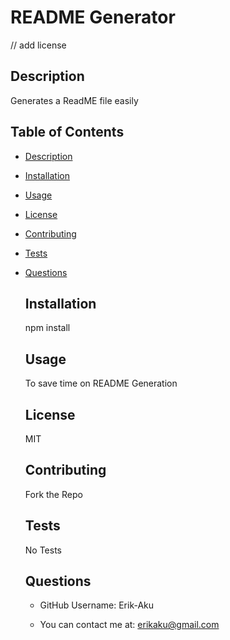  
  # README Generator
  // add license

  ## Description

  Generates a ReadME file easily

  ## Table of Contents

- [Description](#description)
- [Installation](#installation)
- [Usage](#usage)
- [License](#license)
- [Contributing](#contributing)
- [Tests](#tests)
- [Questions](#questions)

  ## Installation

  npm install

  ## Usage

  To save time on README Generation

  ## License

  MIT

  ## Contributing 

  Fork the Repo

  ## Tests

  No Tests

  ## Questions
  
  - GitHub Username: Erik-Aku

  - You can contact me at: erikaku@gmail.com

